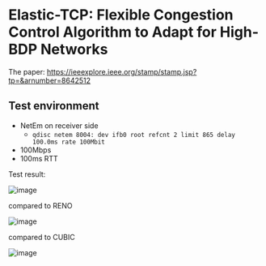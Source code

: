 # Elastic-TCP: Flexible Congestion Control Algorithm to Adapt for High-BDP Networks

The paper: https://ieeexplore.ieee.org/stamp/stamp.jsp?tp=&arnumber=8642512

## Test environment
* NetEm on receiver side
  - `qdisc netem 8004: dev ifb0 root refcnt 2 limit 865 delay 100.0ms rate 100Mbit`
* 100Mbps
* 100ms RTT

Test result:

![image](https://user-images.githubusercontent.com/980728/125387081-eedb0a80-e3cf-11eb-92a1-6f6dfdcce280.png)

compared to RENO

![image](https://user-images.githubusercontent.com/980728/130021405-a16e6be4-296d-43d3-b3d9-74635aa5305c.png)

compared to CUBIC

![image](https://user-images.githubusercontent.com/980728/130021501-8f97a30b-49a0-43d0-9695-5599ebfa03a4.png)

